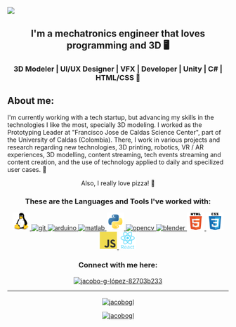 ![](https://i.imgur.com/Tsk1Wjz.png)

<h2 align="center">I'm a mechatronics engineer that loves programming and 3D 🖥️</h2>
<h3 align="center">3D Modeler | UI/UX Designer | VFX | Developer | Unity | C# | HTML/CSS 📗</h3>

<h2>About me:</h2>
<p>I'm currently working with a tech startup, but advancing my skills in the technologies I like the most, specially 3D modeling. I worked as the Prototyping Leader at "Francisco Jose de Caldas Science Center", part of the University of Caldas (Colombia). There, I work in various projects and research regarding new technologies, 3D printing, robotics, VR / AR experiences, 3D modelling, content streaming, tech events streaming and content creation, and the use of technology applied to daily and specilized user cases. 🤖</p>

<p align="center">Also, I really love pizza! 🍕</p>


<h3 align="center">These are the Languages and Tools I've worked with:</h3>
<p align="center"> <a href="https://www.linux.org/" target="_blank" rel="noreferrer"> <img src="https://raw.githubusercontent.com/devicons/devicon/master/icons/linux/linux-original.svg" alt="linux" width="40" height="40"/> </a> <a href="https://git-scm.com/" target="_blank" rel="noreferrer"> <img src="https://www.vectorlogo.zone/logos/git-scm/git-scm-icon.svg" alt="git" width="40" height="40"/> </a> <a href="https://www.arduino.cc/" target="_blank" rel="noreferrer"> <img src="https://cdn.worldvectorlogo.com/logos/arduino-1.svg" alt="arduino" width="40" height="40"/> </a> <a href="https://www.mathworks.com/" target="_blank" rel="noreferrer"> <img src="https://upload.wikimedia.org/wikipedia/commons/2/21/Matlab_Logo.png" alt="matlab" width="40" height="40"/> </a> <a href="https://www.python.org" target="_blank" rel="noreferrer"> <img src="https://raw.githubusercontent.com/devicons/devicon/master/icons/python/python-original.svg" alt="python" width="40" height="40"/> </a> <a href="https://opencv.org/" target="_blank" rel="noreferrer"> <img src="https://www.vectorlogo.zone/logos/opencv/opencv-icon.svg" alt="opencv" width="40" height="40"/> </a> <a href="https://www.blender.org/" target="_blank" rel="noreferrer"> <img src="https://download.blender.org/branding/community/blender_community_badge_white.svg" alt="blender" width="40" height="40"/> </a> <a href="https://www.w3.org/html/" target="_blank" rel="noreferrer"> <img src="https://raw.githubusercontent.com/devicons/devicon/master/icons/html5/html5-original-wordmark.svg" alt="html5" width="40" height="40"/> </a> <a href="https://www.w3schools.com/css/" target="_blank" rel="noreferrer"> <img src="https://raw.githubusercontent.com/devicons/devicon/master/icons/css3/css3-original-wordmark.svg" alt="css3" width="40" height="40"/> </a>   <a href="https://developer.mozilla.org/en-US/docs/Web/JavaScript" target="_blank" rel="noreferrer"> <img src="https://raw.githubusercontent.com/devicons/devicon/master/icons/javascript/javascript-original.svg" alt="javascript" width="40" height="40"/> </a>     <a href="https://reactjs.org/" target="_blank" rel="noreferrer"> <img src="https://raw.githubusercontent.com/devicons/devicon/master/icons/react/react-original-wordmark.svg" alt="react" width="40" height="40"/> </a> </p>

<h3 align="center">Connect with me here:</h3>
<p align="center">
<a href="https://linkedin.com/in/jacobo-g-lópez-82703b233" target="blank"><img align="center" src="https://raw.githubusercontent.com/rahuldkjain/github-profile-readme-generator/master/src/images/icons/Social/linked-in-alt.svg" alt="jacobo-g-lópez-82703b233" height="30" width="40" />
</p>

<hr>

<p align="center"><img align="center" src="https://github-readme-streak-stats.herokuapp.com/?user=jacobogl&" alt="jacobogl" /></p>

<p align="center"> <a href="https://github.com/ryo-ma/github-profile-trophy"><img src="https://github-profile-trophy.vercel.app/?username=jacobogl" alt="jacobogl" /></a> </p>




